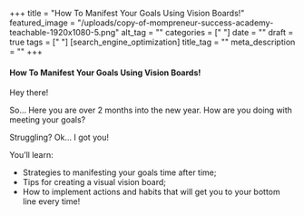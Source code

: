 +++
title = "How To Manifest Your Goals Using Vision Boards!"
featured_image = "/uploads/copy-of-mompreneur-success-academy-teachable-1920x1080-5.png"
alt_tag = ""
categories = [" "]
date = ""
draft = true
tags = [" "]
[search_engine_optimization]
title_tag = ""
meta_description = ""
+++
#### How To Manifest Your Goals Using Vision Boards!

Hey there!

So… Here you are over 2 months into the new year. How are you doing with meeting your goals?

Struggling? Ok... I got you!

You’ll learn:

* Strategies to manifesting your goals time after time;
* Tips for creating a visual vision board;
* How to implement actions and habits that will get you to your bottom line every time!
